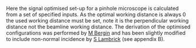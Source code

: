 Here the signal optimised set-up for a pinhole microscope is calculated from a
set of specified inputs. As the optimal working distance is always 0 the used
working distance must be set, note it is the perpendicular working distance not the
beamline working distance. The derivation of the optimised configurations
was performed by [M Bergin](https://doi.org/10.1016/j.ultramic.2019.112833) and
has been slightly modified to include non-normal incidence by
[S Lambrick](https://doi.org/10.17863/CAM.83463) (see appendix B).
